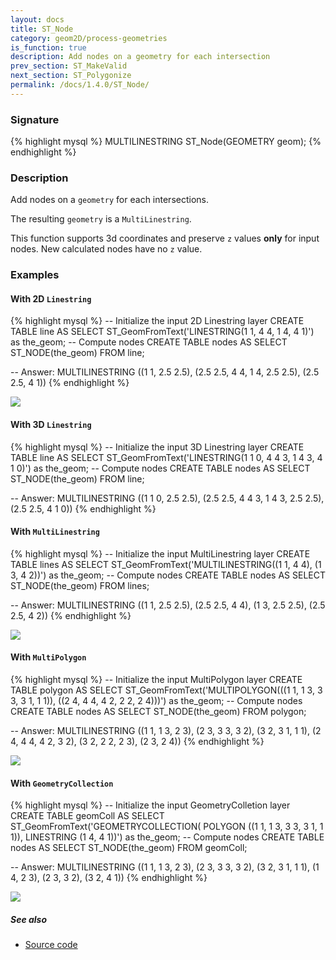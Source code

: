 ```yaml
---
layout: docs
title: ST_Node
category: geom2D/process-geometries
is_function: true
description: Add nodes on a geometry for each intersection
prev_section: ST_MakeValid
next_section: ST_Polygonize
permalink: /docs/1.4.0/ST_Node/
---
```


### Signature

{% highlight mysql %}
MULTILINESTRING ST_Node(GEOMETRY geom);
{% endhighlight %}

### Description

Add nodes on a `geometry` for each intersections.

The resulting `geometry` is a `MultiLinestring`.

This function supports 3d coordinates and preserve `z` values **only** for input nodes. New calculated nodes have no `z` value.

### Examples

#### With 2D `Linestring`
{% highlight mysql %}
-- Initialize the input 2D Linestring layer
CREATE TABLE line AS SELECT 
  ST_GeomFromText('LINESTRING(1 1, 4 4, 1 4, 4 1)') as the_geom;
-- Compute nodes
CREATE TABLE nodes AS SELECT ST_NODE(the_geom) FROM line;

-- Answer: MULTILINESTRING ((1 1, 2.5 2.5), 
			    (2.5 2.5, 4 4, 1 4, 2.5 2.5), 
			    (2.5 2.5, 4 1))
{% endhighlight %}

<img class="displayed" src="../ST_Node_4.png"/>


#### With 3D `Linestring`
{% highlight mysql %}
-- Initialize the input 3D Linestring layer
CREATE TABLE line AS SELECT 
  ST_GeomFromText('LINESTRING(1 1 0, 4 4 3, 1 4 3, 4 1 0)') as the_geom;
-- Compute nodes
CREATE TABLE nodes AS SELECT ST_NODE(the_geom) FROM line;

-- Answer: MULTILINESTRING ((1 1 0, 2.5 2.5), 
			    (2.5 2.5, 4 4 3, 1 4 3, 2.5 2.5), 
			    (2.5 2.5, 4 1 0))
{% endhighlight %}

#### With `MultiLinestring`
{% highlight mysql %}
-- Initialize the input MultiLinestring layer
CREATE TABLE lines AS SELECT 
  ST_GeomFromText('MULTILINESTRING((1 1, 4 4), (1 3, 4 2))') as the_geom;
-- Compute nodes
CREATE TABLE nodes AS SELECT ST_NODE(the_geom) FROM lines;

-- Answer: MULTILINESTRING ((1 1, 2.5 2.5), (2.5 2.5, 4 4), 
			    (1 3, 2.5 2.5), (2.5 2.5, 4 2))
{% endhighlight %}

<img class="displayed" src="../ST_Node_1.png"/>

#### With `MultiPolygon`
{% highlight mysql %}
-- Initialize the input MultiPolygon layer
CREATE TABLE polygon AS SELECT 
  ST_GeomFromText('MULTIPOLYGON(((1 1, 1 3, 3 3, 3 1, 1 1)), 
				((2 4, 4 4, 4 2, 2 2, 2 4)))') as the_geom;
-- Compute nodes
CREATE TABLE nodes AS SELECT ST_NODE(the_geom) FROM polygon;

-- Answer: MULTILINESTRING ((1 1, 1 3, 2 3), (2 3, 3 3, 3 2), 
			    (3 2, 3 1, 1 1), (2 4, 4 4, 4 2, 3 2), 
			    (3 2, 2 2, 2 3), (2 3, 2 4))
{% endhighlight %}

<img class="displayed" src="../ST_Node_2.png"/>

#### With `GeometryCollection`
{% highlight mysql %}
-- Initialize the input GeometryColletion layer
CREATE TABLE geomColl AS SELECT 
  ST_GeomFromText('GEOMETRYCOLLECTION(
		      POLYGON ((1 1, 1 3, 3 3, 3 1, 1 1)), 
		      LINESTRING (1 4, 4 1))') as the_geom;
-- Compute nodes
CREATE TABLE nodes AS SELECT ST_NODE(the_geom) FROM geomColl;

-- Answer: MULTILINESTRING ((1 1, 1 3, 2 3), (2 3, 3 3, 3 2), 
			    (3 2, 3 1, 1 1), (1 4, 2 3), 
			    (2 3, 3 2), (3 2, 4 1))
{% endhighlight %}

<img class="displayed" src="../ST_Node_3.png"/>

##### See also

* <a href="https://github.com/orbisgis/h2gis/blob/master/h2gis-functions/src/main/java/org/h2gis/functions/spatial/topology/ST_Node.java" target="_blank">Source code</a>
